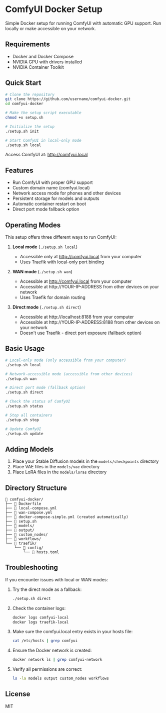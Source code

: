 # ComfyUI Docker Setup

Simple Docker setup for running ComfyUI with automatic GPU support. Run locally or make accessible on your network.

## Requirements

- Docker and Docker Compose
- NVIDIA GPU with drivers installed
- NVIDIA Container Toolkit

## Quick Start

```bash
# Clone the repository
git clone https://github.com/username/comfyui-docker.git
cd comfyui-docker

# Make the setup script executable
chmod +x setup.sh

# Initialize the setup
./setup.sh init

# Start ComfyUI in local-only mode
./setup.sh local
```

Access ComfyUI at: http://comfyui.local

## Features

- Run ComfyUI with proper GPU support
- Custom domain name (comfyui.local)
- Network access mode for phones and other devices
- Persistent storage for models and outputs
- Automatic container restart on boot
- Direct port mode fallback option

## Operating Modes

This setup offers three different ways to run ComfyUI:

1. **Local mode** (`./setup.sh local`)

   - Accessible only at http://comfyui.local from your computer
   - Uses Traefik with local-only port binding

2. **WAN mode** (`./setup.sh wan`)

   - Accessible at http://comfyui.local from your computer
   - Accessible at http://YOUR-IP-ADDRESS from other devices on your network
   - Uses Traefik for domain routing

3. **Direct mode** (`./setup.sh direct`)
   - Accessible at http://localhost:8188 from your computer
   - Accessible at http://YOUR-IP-ADDRESS:8188 from other devices on your network
   - Doesn't use Traefik - direct port exposure (fallback option)

## Basic Usage

```bash
# Local-only mode (only accessible from your computer)
./setup.sh local

# Network-accessible mode (accessible from other devices)
./setup.sh wan

# Direct port mode (fallback option)
./setup.sh direct

# Check the status of ComfyUI
./setup.sh status

# Stop all containers
./setup.sh stop

# Update ComfyUI
./setup.sh update
```

## Adding Models

1. Place your Stable Diffusion models in the `models/checkpoints` directory
2. Place VAE files in the `models/vae` directory
3. Place LoRA files in the `models/loras` directory

## Directory Structure

```
📂 comfyui-docker/
├── 📄 Dockerfile
├── 📄 local-compose.yml
├── 📄 wan-compose.yml
├── 📄 docker-compose-simple.yml (created automatically)
├── 📄 setup.sh
├── 📂 models/
├── 📂 output/
├── 📂 custom_nodes/
├── 📂 workflows/
└── 📂 traefik/
    └── 📂 config/
        └── 📄 hosts.toml
```

## Troubleshooting

If you encounter issues with local or WAN modes:

1. Try the direct mode as a fallback:

   ```bash
   ./setup.sh direct
   ```

2. Check the container logs:

   ```bash
   docker logs comfyui-local
   docker logs traefik-local
   ```

3. Make sure the comfyui.local entry exists in your hosts file:

   ```bash
   cat /etc/hosts | grep comfyui
   ```

4. Ensure the Docker network is created:

   ```bash
   docker network ls | grep comfyui-network
   ```

5. Verify all permissions are correct:
   ```bash
   ls -la models output custom_nodes workflows
   ```

## License

MIT
